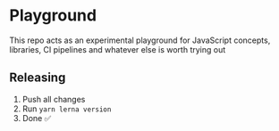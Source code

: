 # Playground

This repo acts as an experimental playground for JavaScript concepts, libraries, CI pipelines and whatever else is worth trying out

## Releasing

1. Push all changes
2. Run `yarn lerna version`
3. Done ✅

<!-- critical patch! -->

<!-- first edit -->
